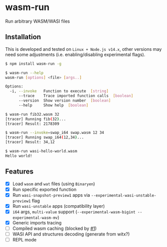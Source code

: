 # wasm-run
Run arbitrary WASM/WASI files

## Installation

This is developed and tested on `Linux + Node.js v14.x`, other versions may need some adjustments (i.e. enabling/disabling experimental flags).

```sh
$ npm install wasm-run -g

$ wasm-run --help        
wasm-run [options] <file> [args..]

Options:
  -i, --invoke   Function to execute  [string]
      --trace    Trace imported function calls  [boolean]
      --version  Show version number  [boolean]
      --help     Show help  [boolean]

$ wasm-run fib32.wasm 32
[tracer] Running fib(32)...
[tracer] Result: 2178309

$ wasm-run --invoke=swap_i64 swap.wasm 12 34
[tracer] Running swap_i64(12,34)...
[tracer] Result: 34,12

$ wasm-run wasi-hello-world.wasm
Hello world!
```

## Features

- [x] Load `wasm` and `wat` files (using `Binaryen`)
- [x] Run specific exported function
- [x] Run `wasi-snapshot-preview1` apps via `--experimental-wasi-unstable-preview1` flag
- [x] Run `wasi-unstable` apps (compatibility layer)
- [x] `i64` args, `multi-value` support (`--experimental-wasm-bigint --experimental-wasm-mv`)
- [x] Generic imports tracing
- [ ] Compiled wasm caching (blocked by [#1](https://github.com/wasm3/node-wasm-run/issues/1))
- [ ] WASI API and structures decoding (generate from witx?)
- [ ] REPL mode

